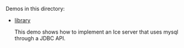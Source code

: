 Demos in this directory:

- [library](./library)

  This demo shows how to implement an Ice server that uses mysql through
  a JDBC API.
